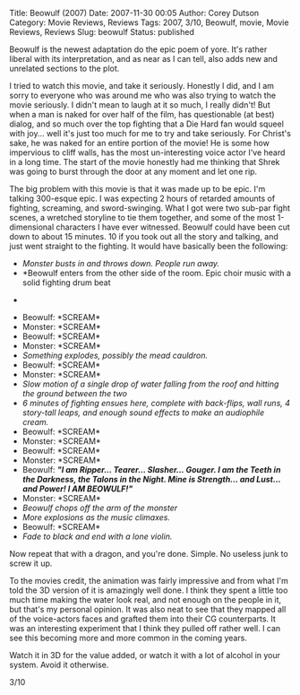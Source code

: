 Title: Beowulf (2007)
Date: 2007-11-30 00:05
Author: Corey Dutson
Category: Movie Reviews, Reviews
Tags: 2007, 3/10, Beowulf, movie, Movie Reviews, Reviews
Slug: beowulf
Status: published

Beowulf is the newest adaptation do the epic poem of yore. It's rather
liberal with its interpretation, and as near as I can tell, also adds
new and unrelated sections to the plot.

I tried to watch this movie, and take it seriously. Honestly I did, and
I am sorry to everyone who was around me who was also trying to watch
the movie seriously. I didn't mean to laugh at it so much, I really
didn't! But when a man is naked for over half of the film, has
questionable (at best) dialog, and so much over the top fighting that a
Die Hard fan would squeel with joy... well it's just too much for me to
try and take seriously. For Christ's sake, he was naked for an entire
portion of the movie! He is some how impervious to cliff walls, has the
most un-interesting voice actor I've heard in a long time. The start of
the movie honestly had me thinking that Shrek was going to burst through
the door at any moment and let one rip.

The big problem with this movie is that it was made up to be epic. I'm
talking 300-esque epic. I was expecting 2 hours of retarded amounts of
fighting, screaming, and sword-swinging. What I got were two sub-par
fight scenes, a wretched storyline to tie them together, and some of the
most 1-dimensional characters I have ever witnessed. Beowulf could have
been cut down to about 15 minutes. 10 if you took out all the story and
talking, and just went straight to the fighting. It would have basically
been the following:

-   *Monster busts in and throws down. People run away.*
-   *Beowulf enters from the other side of the room. Epic choir music
    with a solid fighting drum beat  
   *
-   Beowulf: \*SCREAM\*
-   Monster: \*SCREAM\*
-   Beowulf: \*SCREAM\*
-   Monster: \*SCREAM\*
-   *Something explodes, possibly the mead cauldron.*
-   Beowulf: \*SCREAM\*
-   Monster: \*SCREAM\*
-   *Slow motion of a single drop of water falling from the roof and
    hitting the ground between the two*
-   *6 minutes of fighting ensues here, complete with back-flips, wall
    runs, 4 story-tall leaps, and enough sound effects to make an
    audiophile cream.*
-   Beowulf: \*SCREAM\*
-   Monster: \*SCREAM\*
-   Beowulf: \*SCREAM\*
-   Monster: \*SCREAM\*
-   Beowulf: ***"I am Ripper... Tearer... Slasher... Gouger. I am the
    Teeth in the Darkness, the Talons in the Night. Mine is Strength...
    and Lust... and Power! I AM BEOWULF!"***
-   Monster: \*SCREAM\*
-   *Beowulf chops off the arm of the monster*
-   *More explosions as the music climaxes.*
-   Beowulf: \*SCREAM\*
-   *Fade to black and end with a lone violin.*

Now repeat that with a dragon, and you're done. Simple. No useless junk
to screw it up.

To the movies credit, the animation was fairly impressive and from what
I'm told the 3D version of it is amazingly well done. I think they spent
a little too much time making the water look real, and not enough on the
people in it, but that's my personal opinion. It was also neat to see
that they mapped all of the voice-actors faces and grafted them into
their CG counterparts. It was an interesting experiment that I think
they pulled off rather well. I can see this becoming more and more
common in the coming years.

Watch it in 3D for the value added, or watch it with a lot of alcohol in
your system. Avoid it otherwise.

3/10
